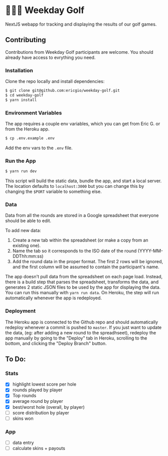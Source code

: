 # 🏌🏾‍♂ Weekday Golf
NextJS webapp for tracking and displaying the results of our golf games.

## Contributing
Contributions from Weekday Golf participants are welcome. You should already have access to evrything you need.

### Installation
Clone the repo locally and install dependencies:
```sh
$ git clone git@github.com:ericgio/weekday-golf.git
$ cd weekday-golf
$ yarn install
```
### Environment Variables
The app requires a couple env variables, which you can get from Eric G. or from the Heroku app.
```sh
$ cp .env.example .env
```
Add the env vars to the `.env` file.

### Run the App
```sh
$ yarn run dev
```
This script will build the static data, bundle the app, and start a local server. The location defaults to `localhost:3000` but you can change this by changing the `$PORT` variable to something else.

### Data
Data from all the rounds are stored in a Google spreadsheet that everyone should be able to edit.

To add new data:
1. Create a new tab within the spreadsheet (or make a copy from an existing one).
2. Name the tab so it corresponds to the ISO date of the round (YYYY-MM-DDThh:mm:ss)
3. Add the round data in the proper format. The first 2 rows will be ignored, and the first column will be assumed to contain the participant's name.

The app doesn't pull data from the spreadsheet on each page load. Instead, there is a build step that parses the spreadsheet, transforms the data, and generates 2 static JSON files to be used by the app for displaying the data. You can run this manually with `yarn run data`. On Heroku, the step will run automatically whenever the app is redeployed.

### Deployment
The Heroku app is connected to the Github repo and should automatically redeploy whenever a commit is pushed to `master`. If you just want to update the data, (eg: after adding a new round to the spreadhseet), redeploy the app manually by going to the "Deploy" tab in Heroku, scrolling to the bottom, and clicking the "Deploy Branch" button.

## To Do:

### Stats
- [X] highlight lowest score per hole
- [X] rounds played by player
- [X] Top rounds
- [X] average round by player
- [X] best/worst hole (overall, by player)
- [ ] score distribution by player
- [ ] skins won

### App
- [ ] data entry
- [ ] calculate skins + payouts
